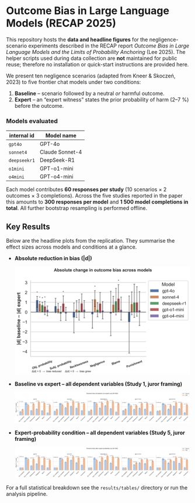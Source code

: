 # Outcome Bias in Large Language Models (RECAP 2025)

This repository hosts the **data and headline figures** for the negligence-scenario experiments described in the RECAP report *Outcome Bias in Large Language Models and the Limits of Probability Anchoring* (Lee 2025).  The helper scripts used during data collection are **not** maintained for public reuse; therefore no installation or quick-start instructions are provided here.

We present ten negligence scenarios (adapted from Kneer & Skoczeń, 2023) to five frontier chat models under two conditions:

1. **Baseline** – scenario followed by a neutral *or* harmful outcome.
2. **Expert** – an “expert witness” states the prior probability of harm (2–7 %) before the outcome.

### Models evaluated

| internal id | Model name |
|-------------|------------|
| `gpt4o`     | GPT-4o |
| `sonnet4`   | Claude Sonnet-4 |
| `deepseekr1`| DeepSeek-R1 |
| `o1mini`    | GPT-o1-mini |
| `o4mini`    | GPT-o4-mini |

Each model contributes **60 responses per study** (10 scenarios × 2 outcomes × 3 completions).
Across the five studies reported in the paper this amounts to **300 responses per model** and
**1 500 model completions in total**.  All further bootstrap resampling is performed offline.

## Key Results

Below are the headline plots from the replication. They summarise the effect sizes across models and conditions at a glance.

- **Absolute reduction in bias (|d|)**
  
  ![Absolute reduction in bias](results/figures/abs_diff_bar.png)

- **Baseline vs expert – all dependent variables (Study 1, juror framing)**
  
  ![Baseline vs expert – Study 1](results/figures/all_dvs_exp1_juror.png)

- **Expert-probability condition – all dependent variables (Study 5, juror framing)**
  
  ![Expert probability – Study 5](results/figures/all_dvs_exp5_expert_juror.png)

For a full statistical breakdown see the `results/tables/` directory or run the analysis pipeline.